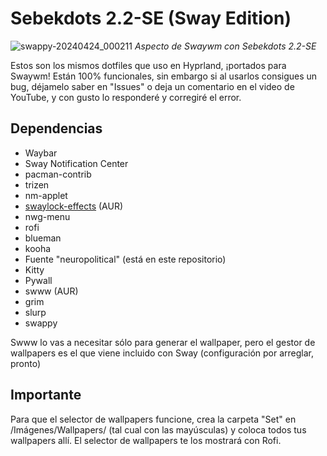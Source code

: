 # Sebekdots 2.2-SE (Sway Edition)

![swappy-20240424_000211](https://github.com/andrewsebek/Sebekdots-sway/assets/121652305/929472d1-c959-45f8-adfa-b249210422c7)
_Aspecto de Swaywm con Sebekdots 2.2-SE_

Estos son los mismos dotfiles que uso en Hyprland, ¡portados para Swaywm! Están 100% funcionales, sin embargo si al usarlos consigues un bug, déjamelo saber en "Issues" o deja un comentario en el video de YouTube, y con gusto lo responderé y corregiré el error. 

## Dependencias

- Waybar
- Sway Notification Center
- pacman-contrib
- trizen
- nm-applet
- [swaylock-effects](https://github.com/mortie/swaylock-effects) (AUR)
- nwg-menu
- rofi
- blueman
- kooha
- Fuente "neuropolitical" (está en este repositorio)
- Kitty
- Pywall
- swww (AUR)
- grim
- slurp
- swappy

Swww lo vas a necesitar sólo para generar el wallpaper, pero el gestor de wallpapers es el que viene incluido con Sway (configuración por arreglar, pronto)

## Importante

Para que el selector de wallpapers funcione, crea la carpeta "Set" en /Imágenes/Wallpapers/ (tal cual con las mayúsculas) y coloca todos tus wallpapers allí. El selector de wallpapers te los mostrará con Rofi.

